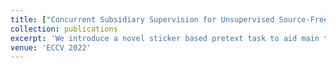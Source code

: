```yaml
---
title: ["Concurrent Subsidiary Supervision for Unsupervised Source-Free Domain Adaptation"](https://arxiv.org/abs/2207.13247)
collection: publications
excerpt: 'We introduce a novel sticker based pretext task to aid main task domain adaptation.'
venue: 'ECCV 2022'
---
```

